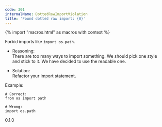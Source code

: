 ```yaml
---
code: 301
internalName: DottedRawImportViolation
title: 'Found dotted raw import: {0}'
---
```


{% import "macros.html" as macros with context %}

Forbid imports like `import os.path`.

  - Reasoning:  
    There are too many ways to import something. We should pick one
    style and stick to it. We have decided to use the readable one.

  - Solution:  
    Refactor your import statement.

Example:

    # Correct:
    from os import path
    
    # Wrong:
    import os.path

<div class="versionadded">

0.1.0

</div>